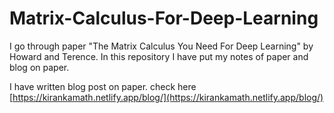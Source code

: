 # Matrix-Calculus-For-Deep-Learning
I go through paper "The Matrix Calculus You Need For Deep Learning" by Howard and Terence. In this repository I have put my notes of paper and blog on paper.

I have written blog post on paper. check here [https://kirankamath.netlify.app/blog/](https://kirankamath.netlify.app/blog/)

